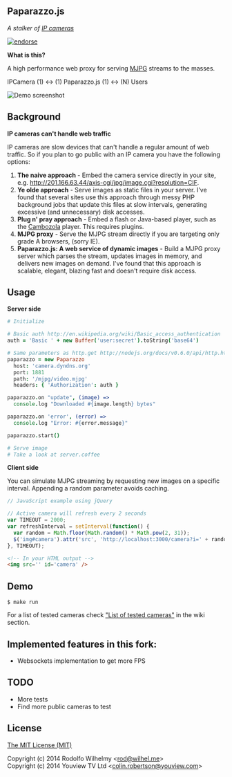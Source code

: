 Paparazzo.js
-

_A stalker of [IP cameras](http://en.wikipedia.org/wiki/IP_camera)_

[![endorse](http://api.coderwall.com/wilhelmbot/endorsecount.png)](http://coderwall.com/wilhelmbot)

**What is this?**

A high performance web proxy for serving [MJPG](http://en.wikipedia.org/wiki/Motion_JPEG) streams to the masses.

IPCamera (1) <-> (1) Paparazzo.js (1) <-> (N) Users

![Demo screenshot](https://github.com/wilhelmbot/Paparazzo.js/raw/master/mjpg_demo.gif "Streaming a VIVOTEK camera")

Background
-

**IP cameras can't handle web traffic**

IP cameras are slow devices that can't handle a regular amount of web traffic. So if you plan to go public with an IP camera you have the following options:

1. **The naive approach** - Embed the camera service directly in your site, e.g. http://201.166.63.44/axis-cgi/jpg/image.cgi?resolution=CIF.
2. **Ye olde approach** - Serve images as static files in your server. I've found that several sites use this approach through messy PHP background jobs that update this files at slow intervals, generating excessive (and unnecessary) disk accesses.
3. **Plug n' pray approach** - Embed a flash or Java-based player, such as the  [Cambozola](http://www.charliemouse.com/code/cambozola/) player. This requires plugins.
4. **MJPG proxy** - Serve the MJPG stream directly if you are targeting only grade A browsers, (sorry IE).
5. **Paparazzo.js: A web service of dynamic images** - Build a MJPG proxy server which parses the stream, updates images in memory, and delivers new images on demand. I've found that this approach is scalable, elegant, blazing fast and doesn't require disk access.

Usage
-

**Server side**

```coffeescript
# Initialize

# Basic auth http://en.wikipedia.org/wiki/Basic_access_authentication
auth = 'Basic ' + new Buffer('user:secret').toString('base64')

# Same parameters as http.get http://nodejs.org/docs/v0.6.0/api/http.html#http.get
paparazzo = new Paparazzo 
  host: 'camera.dyndns.org'
  port: 1881
  path: '/mjpg/video.mjpg'
  headers: { 'Authorization': auth }

paparazzo.on "update", (image) => 
  console.log "Downloaded #{image.length} bytes"

paparazzo.on 'error', (error) => 
  console.log "Error: #{error.message}"

paparazzo.start()

# Serve image
# Take a look at server.coffee
```

**Client side**

You can simulate MJPG streaming by requesting new images on a specific interval. Appending a random parameter avoids caching.

```javascript
// JavaScript example using jQuery

// Active camera will refresh every 2 seconds
var TIMEOUT = 2000;
var refreshInterval = setInterval(function() {
  var random = Math.floor(Math.random() * Math.pow(2, 31));
  $('img#camera').attr('src', 'http://localhost:3000/camera?i=' + random);
}, TIMEOUT);	
```

```html
<!-- In your HTML output -->
<img src='' id='camera' />
```

Demo
-
	$ make run

For a list of tested cameras check ["List of tested
cameras"](https://github.com/rodowi/Paparazzo.js/wiki/List-of-tested-cameras) in the wiki
section.

Implemented features in this fork:
-  
* Websockets implementation to get more FPS

TODO
-  
* More tests
* Find more public cameras to test

License  
-  

<a rel="license" href="http://opensource.org/licenses/MIT">The MIT License (MIT)</a>

Copyright (c) 2014 Rodolfo Wilhelmy <[rod@wilhel.me](mailto:rod@wilhel.me)><br>
Copyright (c) 2014 Youview TV Ltd <[colin.robertson@youview.com](mailto:colin.robertson@youview.com)>
